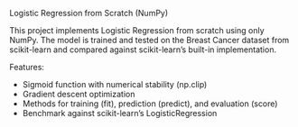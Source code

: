 Logistic Regression from Scratch (NumPy)

This project implements Logistic Regression from scratch using only NumPy. The model is trained and tested on the Breast Cancer dataset from scikit-learn and compared against scikit-learn’s built-in implementation.

Features: 
- Sigmoid function with numerical stability (np.clip)
- Gradient descent optimization
- Methods for training (fit), prediction (predict), and evaluation (score)
- Benchmark against scikit-learn’s LogisticRegression
